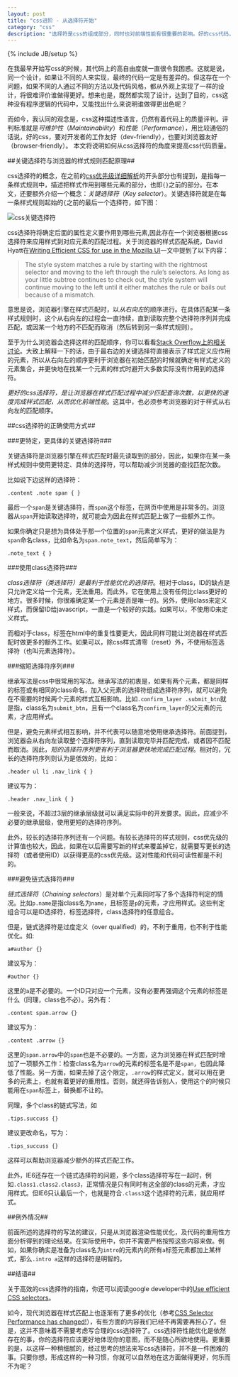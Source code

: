 ```yaml
---
layout: post
title: "css进阶 - 从选择符开始"
category: "css"
description: "选择符是css的组成部分，同时也对前端性能有很重要的影响。好的css代码，不仅应适于维护更新，而且应符合浏览器渲染优化需求，也即较好的页面性能。在写css选择符的时候，多一些思考，形成好的习惯，就可以很容易做到这些。"
---
```

{% include JB/setup %}

在我最早开始写css的时候，其代码上的高自由度就一直很令我困惑。这就是说，同一个设计，如果让不同的人来实现，最终的代码一定是有差异的。但这存在一个问题，如果不同的人通过不同的方法以及代码风格，都从外观上实现了一样的设计，将很难评价谁做得更好。想来也是，既然都实现了设计，达到了目的，css这种没有程序逻辑的代码中，又能找出什么来说明谁做得更出色呢？

而如今，我认同的观念是，css这种描述性语言，仍然有着代码上的质量评判。评判标准就是*可维护性*（*Maintainability*）和*性能*（*Performance*），用比较通俗的话说，好的css，要对开发者的工作友好（dev-friendly），也要对浏览器友好（browser-friendly）。 本文将说明如何从css选择符的角度来提高css代码质量。

##关键选择符与浏览器的样式规则匹配原理##

css选择符的概念，在之前的[css优先级详细解析][]的开头部分也有提到，是指每一条样式规则中，描述把样式作用到哪些元素的部分，也即`{}`之前的部分。在本文，还要额外介绍一个概念：*关键选择符*（*Key selector*）。关键选择符就是在每一条样式规则起始的`{`之前的最后一个选择符，如下图：

![css关键选择符][img_key_selector_explain]

css选择符将确定后面的属性定义要作用到哪些元素,因此存在一个浏览器根据css选择符来应用样式到对应元素的匹配过程。关于浏览器的样式匹配系统，David Hyatt在[Writing Efficient CSS for use in the Mozilla UI][]一文中提到了以下内容：

> The style system matches a rule by starting with the rightmost selector and moving to the left through the rule’s selectors. As long as your little subtree continues to check out, the style system will continue moving to the left until it either matches the rule or bails out because of a mismatch.

意思是说，浏览器引擎在样式匹配时，以*从右向左*的顺序进行。在具体匹配某一条样式规则时，这个从右向左的过程会一直持续，直到读取完整个选择符序列并完成匹配，或因某一个地方的不匹配而取消（然后转到另一条样式规则）。

至于为什么浏览器会选择这样的匹配顺序，你可以看看[Stack Overflow上的相关讨论][]。大致上解释一下的话，由于最右边的关键选择符直接表示了样式定义应作用的元素，所以从右向左的顺序更利于浏览器在初始匹配的时候就确定有样式定义的元素集合，并更快地在找某一个元素的样式时避开大多数实际没有作用到的选择符。

*更好的css选择符，是让浏览器在样式匹配过程中减少匹配查询次数，以更快的速度完成样式匹配，从而优化前端性能*。这其中，也必须参考浏览器的对于样式从右向左的匹配顺序。

##css选择符的正确使用方式##

###更特定，更具体的关键选择符###

关键选择符是浏览器引擎在样式匹配时最先读取到的部分，因此，如果你在某一条样式规则中使用更特定、具体的选择符，可以帮助减少浏览器的查找匹配次数。

比如说下边这样的选择符：

    .content .note span { }

最后一个`span`是关键选择符，而`span`这个标签，在网页中使用是非常多的。浏览器从`span`开始读取选择符，就可能会为因此在样式匹配上做了一些额外工作。

如果你确定只是想为具体处于那一个位置的`span`元素定义样式，更好的做法是为`span`命名class，比如命名为`span.note_text`，然后简单写为：

    .note_text { }

###使用class选择符###

*class选择符（类选择符）是最利于性能优化的选择符*。相对于class，ID的缺点是只允许定义给一个元素，无法重用。而此外，它在使用上没有任何比class更好的地方。很多时候，你很难确定某一个元素是否是唯一的。另外，使用class来定义样式，而保留ID给javascript，一直是一个较好的实践。如果可以，不使用ID来定义样式。

而相对于class，标签在html中的重复性要更大，因此同样可能让浏览器在样式匹配时做更多的额外工作。如果可以，除css样式清零（reset）外，不使用标签选择符（也叫元素选择符）。

###缩短选择符序列###

继承写法是css中很常用的写法。继承写法的初衷是，如果有两个元素，都是同样的标签或有相同的class命名，加入父元素的选择符组成选择符序列，就可以避免在不需要的时候两个元素的样式互相影响。比如`.confirm_layer .submit_btn`就是指，class名为`submit_btn`，且有一个class名为`confirm_layer`的父元素的元素，才应用样式。

但是，避免元素样式相互影响，并不代表可以随意地使用继承选择符。前面提到，浏览器会从右向左读取整个选择符序列，直到读取完毕并匹配完成，或者因不匹配而取消。因此，*短的选择符序列更有利于浏览器更快地完成匹配过程*。相对的，冗长的选择符序列则认为是低效的，比如：

    .header ul li .nav_link { }

建议写为：

    .header .nav_link { }

一般来说，不超过3层的继承层级就可以满足实际中的开发要求。因此，应减少不必要的继承层级，使用更短的选择符序列。

此外，较长的选择符序列还有一个问题。有较长选择符的样式规则，css优先级的计算值也较大，因此，如果在以后需要写新的样式来覆盖掉它，就需要写更长的选择符（或者使用ID）以获得更高的css优先级。这对性能和代码可读性都是不利的。

###避免链式选择符###

*链式选择符*（*Chaining selectors*）是对单个元素同时写了多个选择符判定的情况。比如`p.name`是指class名为`name`，且标签是`p`的元素，才应用样式。这些判定组合可以是ID选择符，标签选择符，class选择符的任意组合。

但是，链式选择符是过度定义（over qualified）的，不利于重用，也不利于性能优化。如:

    a#author {}

建议写为：

    #author {}

这里的`a`是不必要的。一个ID只对应一个元素，没有必要再强调这个元素的标签是什么（同理，class也不必）。另外有：

    .content span.arrow {}

建议写为：

    .content .arrow {}

这里的`span.arrow`中的`span`也是不必要的。一方面，这为浏览器在样式匹配时增加了一项额外工作：检查class名为`arrow`的元素的标签名是不是`span`，也因此降低了性能。另一方面，如果去掉了这个限定，`.arrow`的样式定义，就可以用在更多的元素上，也就有着更好的重用性。否则，就还得告诉别人，使用这个的时候只能用在`span`标签上，替换都不让的。

同理，多个class的链式写法，如

    .tips.succuss {}

建议更改命名，写为：

    .tips_succuss {}

这样可以帮助浏览器减少额外的样式匹配工作。

此外，IE6还存在一个链式选择符的问题，多个class选择符写在一起时，例如`.class1.class2.class3`，正常情况是只有同时有这全部的class的元素，才应用样式。但IE6只认最后一个，也就是符合`.class3`这个选择符的元素，就应用样式。

##例外情况##

前面所述的选择符的写法的建议，只是从浏览器渲染性能优化，及代码的重用性方面分析得到的理论结果。在实际使用中，你并不需要严格按照这些内容来做。例如，如果你确实是准备为class名为`intro`的元素内的所有`a`标签元素都加上某样式，那么`.intro a`这样的选择符是明智的。

##结语##

关于高效的css选择符的指南，你还可以阅读google developer中的[Use efficient CSS selectors][]。

如今，现代浏览器在样式匹配上也逐渐有了更多的优化（参考[CSS Selector Performance has changed!][]），有些方面的内容我们已经不再需要再担心了。但是，这并不意味着不需要考虑写合理的css选择符了。css选择符性能优化是依然存在的事，你的选择符应该更好地体现你的意图，而不是随心所欲地使用。更重要的是，以这样一种稍细腻的，经过思考的想法来写css选择符，并不是一件困难的事。只要你想，形成这样的一种习惯，你就可以自然地在这方面做得更好，何乐而不为呢？

[img_key_selector_explain]: {{POSTS_IMG_PATH}}/201305/key_selector_explain.png "css关键选择符"

[css优先级详细解析]: http://acgtofe.com/posts/2013/04/css-specificity-explain-in-detail/ "css优先级详细解析"
[Writing Efficient CSS for use in the Mozilla UI]: http://www.mozilla.org/xpfe/goodcss.html "Writing Efficient CSS"
[Stack Overflow上的相关讨论]: http://stackoverflow.com/questions/5797014/why-do-browsers-match-css-selectors-from-right-to-left "Why do browsers match CSS selectors from right to left?"
[Use efficient CSS selectors]: https://developers.google.com/speed/docs/best-practices/rendering#UseEfficientCSSSelectors "UseEfficientCSSSelectors"
[CSS Selector Performance has changed!]: http://calendar.perfplanet.com/2011/css-selector-performance-has-changed-for-the-better/ "CSS Selector Performance has changed! (For the better)"